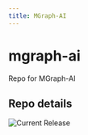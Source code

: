 ```yaml
---
title: MGraph-AI
---
```


# mgraph-ai
Repo for MGraph-AI


## Repo details

![Current Release](https://img.shields.io/badge/release-v0.2.0-blue)

